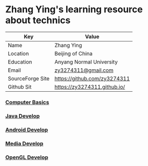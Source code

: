 # Zhang Ying's learning resource about technics


| Key              | Value                        |
|------------------|------------------------------|
| Name             | Zhang Ying                   |  
| Location         | Beijing of China             | 
| Education        | Anyang Normal University     | 
| Email            | zy3274311@gmail.com          |  
| SourceForge Site | https://github.com/zy3274311 |  
| Github Sit       | https://zy3274311.github.io/ |


### [Computer Basics](assets/Computer%20Basics.html)

### [Java Develop](assets/Java%20Develop.html)

### [Android Develop](android/Android%20Develop.html)

### [Media Develop](assets/Media%20Develop.html)

### [OpenGL Develop](opengl/OpenGL%20Develop.html)







